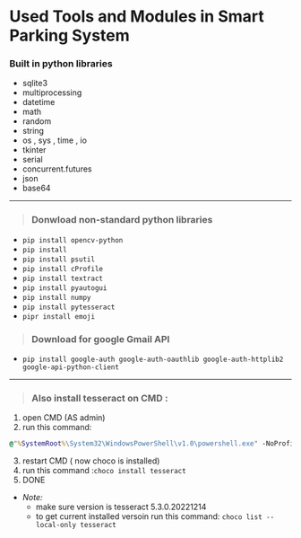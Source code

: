 # Used Tools and Modules in Smart Parking System 


### Built in python libraries 

* sqlite3
* multiprocessing 
* datetime
* math
* random
* string
* os  , sys , time , io
* tkinter 
* serial
* concurrent.futures
* json
* base64

----
> ### Donwload non-standard python libraries

* `pip install opencv-python`
* `pip install`
* `pip install psutil`
* `pip install cProfile`
* `pip install textract`
* `pip install pyautogui`
* `pip install numpy`
* `pip install pytesseract`
* `pipr install emoji`

> ### Download for google Gmail API

* `pip install google-auth google-auth-oauthlib google-auth-httplib2 google-api-python-client`

-----

> ### Also install tesseract on CMD : 

 1. open CMD (AS admin)
 2. run this command: 
```cmd 
@"%SystemRoot%\System32\WindowsPowerShell\v1.0\powershell.exe" -NoProfile -InputFormat None -ExecutionPolicy Bypass -Command "[System.Net.ServicePointManager]::SecurityProtocol = 3072; iex ((New-Object System.Net.WebClient).DownloadString('https://community.chocolatey.org/install.ps1'))" && SET "PATH=%PATH%;%ALLUSERSPROFILE%\chocolatey\bin
```

 3. restart CMD ( now choco is installed)
 4. run this command :`choco install tesseract`
 5. DONE 
* _Note:_
 	* make sure version is tesseract 5.3.0.20221214
 	* to get current installed versoin run this command: `choco list --local-only tesseract`

